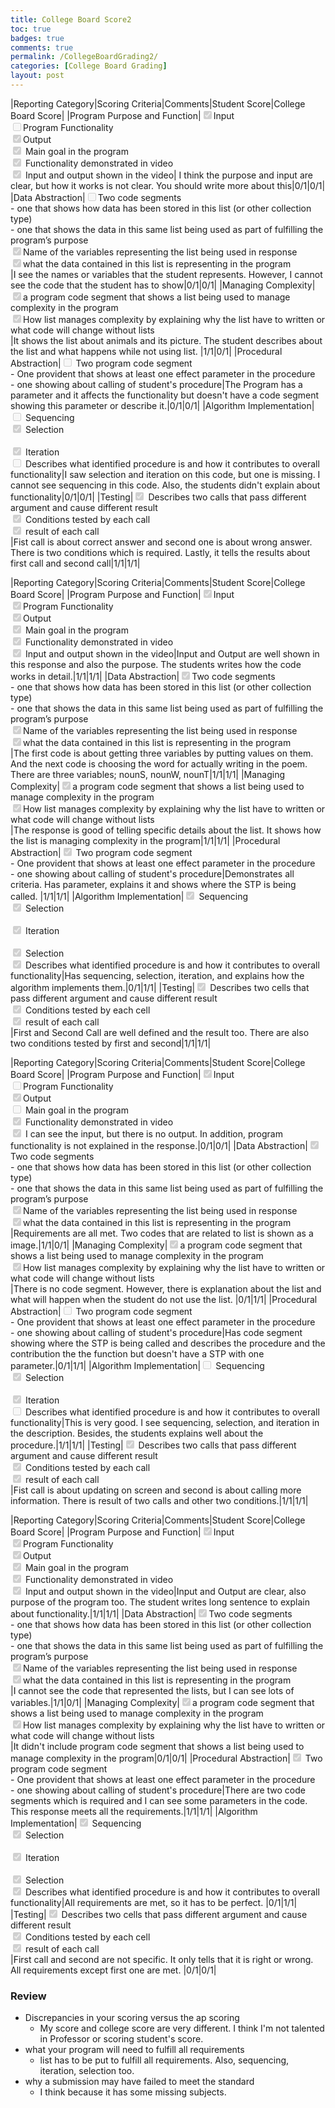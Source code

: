 ```yaml
---
title: College Board Score2
toc: true
badges: true
comments: true
permalink: /CollegeBoardGrading2/
categories: [College Board Grading]
layout: post
---
```


|Reporting Category|Scoring Criteria|Comments|Student Score|College Board Score|
|Program Purpose and Function|<input type="checkbox" disabled checked />Input <br>  <input type="checkbox" disabled />Program Functionality  <br> <input type="checkbox" disabled checked />Output <br> <input type="checkbox" disabled checked /> Main goal in the program <br> <input type="checkbox" disabled checked /> Functionality demonstrated in video <br> <input type="checkbox" disabled checked /> Input and output shown in the video| I think the purpose and input are clear, but how it works is not clear. You should write more about this|0/1|0/1|
|Data Abstraction|<input type="checkbox" disabled />Two code segments <br>  <space><space> - one that shows how data has been stored in this list (or other collection type) <space><br> - one that shows the data in this same list being used as part of fulfilling the program’s purpose <br> <input type="checkbox" disabled checked />Name of the variables representing the list being used in response <br> <input type="checkbox" disabled checked />what the data contained in this list is representing in the program <br>|I see the names or variables that the student represents. However, I cannot see the code that the student has to show|0/1|0/1|
|Managing Complexity|<input type="checkbox" disabled checked/>a program code segment that shows a list being used to manage complexity in the program<br> <input type="checkbox" disabled checked />How list manages complexity by explaining why the list have to written or what code will change without lists <br> |It shows the list about animals and its picture. The student describes about the list and what happens while not using list. |1/1|0/1|
|Procedural Abstraction|<input type="checkbox" disabled /> Two program code segment <br> - One provident that shows at least one effect parameter in the procedure <br> - one showing about calling of student's procedure|The Program has a parameter and it affects the functionality but doesn't have a code segment showing this parameter or describe it.|0/1|0/1|
|Algorithm Implementation|<input type="checkbox" disabled /> Sequencing <br> <input type="checkbox" disabled checked /> Selection <br> <br> <input type="checkbox" disabled checked /> Iteration <br> <input type="checkbox" disabled/> Describes what identified procedure is and how it contributes to overall functionality|I saw selection and iteration on this code, but one is missing. I cannot see sequencing in this code. Also, the students didn't explain about functionality|0/1|0/1|
|Testing|<input type="checkbox" disabled checked /> Describes two calls that pass different argument and cause different result <br> <input type="checkbox" disabled checked /> Conditions tested by each call <br> <input type="checkbox" disabled checked /> result of each call <br>|Fist call is about correct answer and second one is about wrong answer. There is two conditions which is required. Lastly, it tells the results about first call and second call|1/1|1/1|





|Reporting Category|Scoring Criteria|Comments|Student Score|College Board Score|
|Program Purpose and Function|<input type="checkbox" disabled checked />Input <br>  <input type="checkbox" disabled checked />Program Functionality  <br> <input type="checkbox" disabled checked />Output <br> <input type="checkbox" disabled checked /> Main goal in the program <br> <input type="checkbox" disabled checked /> Functionality demonstrated in video <br> <input type="checkbox" disabled checked /> Input and output shown in the video|Input and Output are well shown in this response and also the purpose. The students writes how the code works in detail.|1/1|1/1|
|Data Abstraction|<input type="checkbox" disabled checked />Two code segments <br>  <space><space> - one that shows how data has been stored in this list (or other collection type) <space><br> - one that shows the data in this same list being used as part of fulfilling the program’s purpose <br> <input type="checkbox" disabled checked />Name of the variables representing the list being used in response <br> <input type="checkbox" disabled checked />what the data contained in this list is representing in the program <br>|The first code is about getting three variables by putting values on them. And the next code is choosing the word for actually writing in the poem. There are three variables; nounS, nounW, nounT|1/1|1/1|
|Managing Complexity|<input type="checkbox" disabled checked />a program code segment that shows a list being used to manage complexity in the program<br> <input type="checkbox" disabled checked />How list manages complexity by explaining why the list have to written or what code will change without lists <br> |The response is good of telling specific details about the list. It shows how the list is managing complexity in the program|1/1|1/1|
|Procedural Abstraction|<input type="checkbox" disabled checked /> Two program code segment <br> - One provident that shows at least one effect parameter in the procedure <br> - one showing about calling of student's procedure|Demonstrates all criteria. Has parameter, explains it and shows where the STP is being called. |1/1|1/1|
|Algorithm Implementation|<input type="checkbox" disabled checked /> Sequencing <br> <input type="checkbox" disabled checked /> Selection <br> <br> <input type="checkbox" disabled checked /> Iteration <br> <br> <input type="checkbox" disabled checked /> Selection <br> <input type="checkbox" disabled checked /> Describes what identified procedure is and how it contributes to overall functionality|Has sequencing, selection, iteration, and explains how the algorithm implements them.|0/1|1/1|
|Testing|<input type="checkbox" disabled checked /> Describes two cells that pass different argument and cause different result <br> <input type="checkbox" disabled checked /> Conditions tested by each cell <br> <input type="checkbox" disabled checked /> result of each call <br>|First and Second Call are well defined and the result too. There are also two conditions tested by first and second|1/1|1/1|





|Reporting Category|Scoring Criteria|Comments|Student Score|College Board Score|
|Program Purpose and Function|<input type="checkbox" disabled checked />Input <br>  <input type="checkbox" disabled />Program Functionality  <br> <input type="checkbox" disabled checked />Output <br> <input type="checkbox" disabled /> Main goal in the program <br> <input type="checkbox" disabled checked /> Functionality demonstrated in video <br> <input type="checkbox" disabled checked /> I can see the input, but there is no output. In addition, program functionality is not explained in the response.|0/1|0/1|
|Data Abstraction|<input type="checkbox" disabled checked />Two code segments <br>  <space><space> - one that shows how data has been stored in this list (or other collection type) <space><br> - one that shows the data in this same list being used as part of fulfilling the program’s purpose <br> <input type="checkbox" disabled checked />Name of the variables representing the list being used in response <br> <input type="checkbox" disabled checked />what the data contained in this list is representing in the program <br>|Requirements are all met. Two codes that are related to list is shown as a image.|1/1|0/1|
|Managing Complexity|<input type="checkbox" disabled checked/>a program code segment that shows a list being used to manage complexity in the program<br> <input type="checkbox" disabled checked />How list manages complexity by explaining why the list have to written or what code will change without lists <br> |There is no code segment. However, there is explanation about the list and what will happen when the student do not use the list. |0/1|1/1|
|Procedural Abstraction|<input type="checkbox" disabled /> Two program code segment <br> - One provident that shows at least one effect parameter in the procedure <br> - one showing about calling of student's procedure|Has code segment showing where the STP is being called and describes the procedure and the contribution the the function but doesn't have a STP with one parameter.|0/1|1/1|
|Algorithm Implementation|<input type="checkbox" disabled /> Sequencing <br> <input type="checkbox" disabled checked /> Selection <br> <br> <input type="checkbox" disabled checked /> Iteration <br> <input type="checkbox" disabled/> Describes what identified procedure is and how it contributes to overall functionality|This is very good. I see sequencing, selection, and iteration in the description. Besides, the students explains well about the procedure.|1/1|1/1|
|Testing|<input type="checkbox" disabled checked /> Describes two calls that pass different argument and cause different result <br> <input type="checkbox" disabled checked /> Conditions tested by each call <br> <input type="checkbox" disabled checked /> result of each call <br>|Fist call is about updating on screen and second is about calling more information. There is result of two calls and other two conditions.|1/1|1/1|








|Reporting Category|Scoring Criteria|Comments|Student Score|College Board Score|
|Program Purpose and Function|<input type="checkbox" disabled checked />Input <br>  <input type="checkbox" disabled checked />Program Functionality  <br> <input type="checkbox" disabled checked />Output <br> <input type="checkbox" disabled checked /> Main goal in the program <br> <input type="checkbox" disabled checked /> Functionality demonstrated in video <br> <input type="checkbox" disabled checked /> Input and output shown in the video|Input and Output are clear, also purpose of the program too. The student writes long sentence to explain about functionality.|1/1|1/1|
|Data Abstraction|<input type="checkbox" disabled checked />Two code segments <br>  <space><space> - one that shows how data has been stored in this list (or other collection type) <space><br> - one that shows the data in this same list being used as part of fulfilling the program’s purpose <br> <input type="checkbox" disabled checked />Name of the variables representing the list being used in response <br> <input type="checkbox" disabled checked />what the data contained in this list is representing in the program <br>|I cannot see the code that represented the lists, but I can see lots of variables.|1/1|0/1|
|Managing Complexity|<input type="checkbox" disabled checked />a program code segment that shows a list being used to manage complexity in the program<br> <input type="checkbox" disabled checked />How list manages complexity by explaining why the list have to written or what code will change without lists <br> |It didn't include program code segment that shows a list being used to manage complexity in the program|0/1|0/1|
|Procedural Abstraction|<input type="checkbox" disabled checked /> Two program code segment <br> - One provident that shows at least one effect parameter in the procedure <br> - one showing about calling of student's procedure|There are two code segments which is required and I can see some parameters in the code. This response meets all the requirements.|1/1|1/1|
|Algorithm Implementation|<input type="checkbox" disabled checked /> Sequencing <br> <input type="checkbox" disabled checked /> Selection <br> <br> <input type="checkbox" disabled checked /> Iteration <br> <br> <input type="checkbox" disabled checked /> Selection <br> <input type="checkbox" disabled checked /> Describes what identified procedure is and how it contributes to overall functionality|All requirements are met, so it has to be perfect. |0/1|1/1|
|Testing|<input type="checkbox" disabled checked /> Describes two cells that pass different argument and cause different result <br> <input type="checkbox" disabled checked /> Conditions tested by each cell <br> <input type="checkbox" disabled checked /> result of each call <br>|First call and second are not specific. It only tells that it is right or wrong. All requirements except first one are met. |0/1|0/1|


### Review
- Discrepancies in your scoring versus the ap scoring
    - My score and college score are very different. I think I'm not talented in Professor or scoring student's score.
- what your program will need to fulfill all requirements
    - list has to be put to fulfill all requirements. Also, sequencing, iteration, selection too. 
- why a submission may have failed to meet the standard
    - I think because it has some missing subjects. 